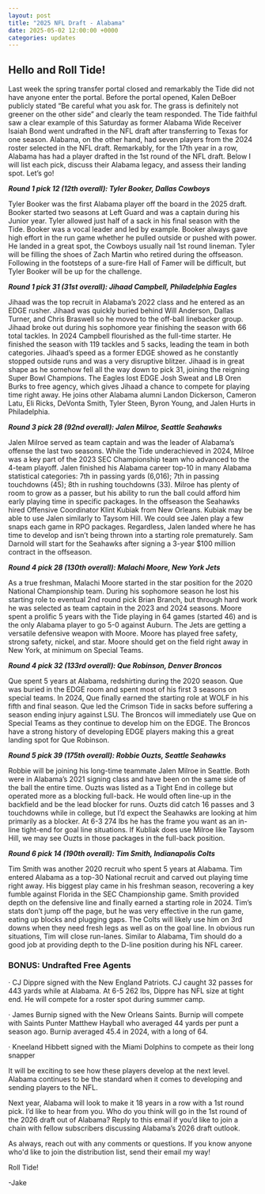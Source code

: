 ```yaml
---
layout: post
title: "2025 NFL Draft - Alabama"
date: 2025-05-02 12:00:00 +0000
categories: updates
---
```


## Hello and Roll Tide! 

Last week the spring transfer portal closed and remarkably the Tide did not have anyone enter the portal. Before the portal opened, Kalen DeBoer publicly stated “Be careful what you ask for. The grass is definitely not greener on the other side” and clearly the team responded. The Tide faithful saw a clear example of this Saturday as former Alabama Wide Receiver Isaiah Bond went undrafted in the NFL draft after transferring to Texas for one season. Alabama, on the other hand, had seven players from the 2024 roster selected in the NFL draft. Remarkably, for the 17th year in a row, Alabama has had a player drafted in the 1st round of the NFL draft. Below I will list each pick, discuss their Alabama legacy, and assess their landing spot. Let’s go!


***Round 1 pick 12 (12th overall): Tyler Booker, Dallas Cowboys***

Tyler Booker was the first Alabama player off the board in the 2025 draft. Booker started two seasons at Left Guard and was a captain during his Junior year. Tyler allowed just half of a sack in his final season with the Tide. Booker was a vocal leader and led by example. Booker always gave high effort in the run game whether he pulled outside or pushed with power. He landed in a great spot, the Cowboys usually nail 1st round lineman. Tyler will be filling the shoes of Zach Martin who retired during the offseason. Following in the footsteps of a sure-fire Hall of Famer will be difficult, but Tyler Booker will be up for the challenge.

 
***Round 1 pick 31 (31st overall): Jihaad Campbell, Philadelphia Eagles***

Jihaad was the top recruit in Alabama’s 2022 class and he entered as an EDGE rusher. Jihaad was quickly buried behind Will Anderson, Dallas Turner, and Chris Braswell so he moved to the off-ball linebacker group. Jihaad broke out during his sophomore year finishing the season with 66 total tackles. In 2024 Campbell flourished as the full-time starter. He finished the season with 119 tackles and 5 sacks, leading the team in both categories. Jihaad’s speed as a former EDGE showed as he constantly stopped outside runs and was a very disruptive blitzer. Jihaad is in great shape as he somehow fell all the way down to pick 31, joining the reigning Super Bowl Champions. The Eagles lost EDGE Josh Sweat and LB Oren Burks to free agency, which gives Jihaad a chance to compete for playing time right away. He joins other Alabama alumni Landon Dickerson, Cameron Latu, Eli Ricks, DeVonta Smith, Tyler Steen, Byron Young, and Jalen Hurts in Philadelphia.

 
***Round 3 pick 28 (92nd overall): Jalen Milroe, Seattle Seahawks***

Jalen Milroe served as team captain and was the leader of Alabama’s offense the last two seasons.  While the Tide underachieved in 2024, Milroe was a key part of the 2023 SEC Championship team who advanced to the 4-team playoff. Jalen finished his Alabama career top-10 in many Alabama statistical categories: 7th in passing yards (6,016); 7th in passing touchdowns (45); 8th in rushing touchdowns (33). Milroe has plenty of room to grow as a passer, but his ability to run the ball could afford him early playing time in specific packages. In the offseason the Seahawks hired Offensive Coordinator Klint Kubiak from New Orleans. Kubiak may be able to use Jalen similarly to Taysom Hill. We could see Jalen play a few snaps each game in RPO packages. Regardless, Jalen landed where he has time to develop and isn’t being thrown into a starting role prematurely. Sam Darnold will start for the Seahawks after signing a 3-year $100 million contract in the offseason. 

 
***Round 4 pick 28 (130th overall): Malachi Moore, New York Jets***

As a true freshman, Malachi Moore started in the star position for the 2020 National Championship team. During his sophomore season he lost his starting role to eventual 2nd round pick Brian Branch, but through hard work he was selected as team captain in the 2023 and 2024 seasons. Moore spent a prolific 5 years with the Tide playing in 64 games (started 46) and is the only Alabama player to go 5-0 against Auburn. The Jets are getting a versatile defensive weapon with Moore. Moore has played free safety, strong safety, nickel, and star. Moore should get on the field right away in New York, at minimum on Special Teams.

 
***Round 4 pick 32 (133rd overall): Que Robinson, Denver Broncos***

Que spent 5 years at Alabama, redshirting during the 2020 season. Que was buried in the EDGE room and spent most of his first 3 seasons on special teams. In 2024, Que finally earned the starting role at WOLF in his fifth and final season. Que led the Crimson Tide in sacks before suffering a season ending injury against LSU. The Broncos will immediately use Que on Special Teams as they continue to develop him on the EDGE. The Broncos have a strong history of developing EDGE players making this a great landing spot for Que Robinson.

 
***Round 5 pick 39 (175th overall): Robbie Ouzts, Seattle Seahawks***

Robbie will be joining his long-time teammate Jalen Milroe in Seattle. Both were in Alabama’s 2021 signing class and have been on the same side of the ball the entire time. Ouzts was listed as a Tight End in college but operated more as a blocking full-back. He would often line-up in the backfield and be the lead blocker for runs. Ouzts did catch 16 passes and 3 touchdowns while in college, but I’d expect the Seahawks are looking at him primarily as a blocker. At 6-3 274 lbs he has the frame you want as an in-line tight-end for goal line situations. If Kubliak does use Milroe like Taysom Hill, we may see Ouzts in those packages in the full-back position.

 
***Round 6 pick 14 (190th overall): Tim Smith, Indianapolis Colts***

Tim Smith was another 2020 recruit who spent 5 years at Alabama. Tim entered Alabama as a top-30 National recruit and carved out playing time right away. His biggest play came in his freshman season, recovering a key fumble against Florida in the SEC Championship game. Smith provided depth on the defensive line and finally earned a starting role in 2024. Tim’s stats don’t jump off the page, but he was very effective in the run game, eating up blocks and plugging gaps. The Colts will likely use him on 3rd downs when they need fresh legs as well as on the goal line. In obvious run situations, Tim will close run-lanes. Similar to Alabama, Tim should do a good job at providing depth to the D-line position during his NFL career.

 
### BONUS: Undrafted Free Agents

·        CJ Dippre signed with the New England Patriots. CJ caught 32 passes for 443 yards while at Alabama. At 6-5 262 lbs, Dippre has NFL size at tight end. He will compete for a roster spot during summer camp.

·        James Burnip signed with the New Orleans Saints. Burnip will compete with Saints Punter Matthew Hayball who averaged 44 yards per punt a season ago. Burnip averaged 45.4 in 2024, with a long of 64.

·        Kneeland Hibbett signed with the Miami Dolphins to compete as their long snapper


It will be exciting to see how these players develop at the next level. Alabama continues to be the standard when it comes to developing and sending players to the NFL.

Next year, Alabama will look to make it 18 years in a row with a 1st round pick. I’d like to hear from you. Who do you think will go in the 1st round of the 2026 draft out of Alabama? Reply to this email if you’d like to join a chain with fellow subscribers discussing Alabama’s 2026 draft outlook.

 

As always, reach out with any comments or questions. If you know anyone who'd like to join the distribution list, send their email my way!



Roll Tide!

-Jake

